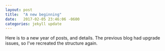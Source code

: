 ```yaml
---
layout: post
title:  "A new beginning"
date:   2017-02-05 23:46:06 -0600
categories: jekyll update
---
```


Here is to a new year of posts, and details.  The previous blog had upgrade issues, so I've recreated the structure again.
